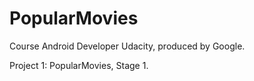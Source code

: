 # PopularMovies

Course Android Developer Udacity, produced by Google.

Project 1: PopularMovies, Stage 1.
